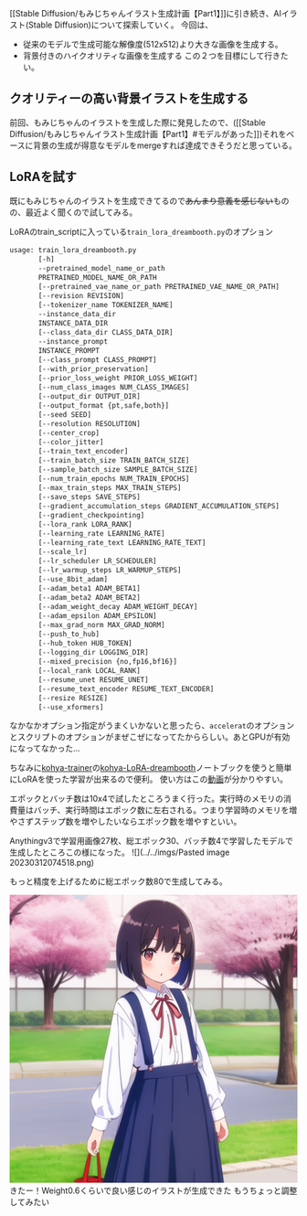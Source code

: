 [[Stable Diffusion/もみじちゃんイラスト生成計画【Part1】]]に引き続き、AIイラスト(Stable Diffusion)について探索していく。
今回は、
- 従来のモデルで生成可能な解像度(512x512)より大きな画像を生成する。
- 背景付きのハイクオリティな画像を生成する
この２つを目標にして行きたい。

## クオリティーの高い背景イラストを生成する
前回、もみじちゃんのイラストを生成した際に発見したので、([[Stable Diffusion/もみじちゃんイラスト生成計画【Part1】#モデルがあった]])それをベースに背景の生成が得意なモデルをmergeすれば達成できそうだと思っている。

## LoRAを試す
既にもみじちゃんのイラストを生成できてるので~~あんまり意義を感じない~~ものの、最近よく聞くので試してみる。

LoRAのtrain_scriptに入っている`train_lora_dreambooth.py`のオプション
```
usage: train_lora_dreambooth.py
       [-h]
       --pretrained_model_name_or_path
       PRETRAINED_MODEL_NAME_OR_PATH
       [--pretrained_vae_name_or_path PRETRAINED_VAE_NAME_OR_PATH]
       [--revision REVISION]
       [--tokenizer_name TOKENIZER_NAME]
       --instance_data_dir
       INSTANCE_DATA_DIR
       [--class_data_dir CLASS_DATA_DIR]
       --instance_prompt
       INSTANCE_PROMPT
       [--class_prompt CLASS_PROMPT]
       [--with_prior_preservation]
       [--prior_loss_weight PRIOR_LOSS_WEIGHT]
       [--num_class_images NUM_CLASS_IMAGES]
       [--output_dir OUTPUT_DIR]
       [--output_format {pt,safe,both}]
       [--seed SEED]
       [--resolution RESOLUTION]
       [--center_crop]
       [--color_jitter]
       [--train_text_encoder]
       [--train_batch_size TRAIN_BATCH_SIZE]
       [--sample_batch_size SAMPLE_BATCH_SIZE]
       [--num_train_epochs NUM_TRAIN_EPOCHS]
       [--max_train_steps MAX_TRAIN_STEPS]
       [--save_steps SAVE_STEPS]
       [--gradient_accumulation_steps GRADIENT_ACCUMULATION_STEPS]
       [--gradient_checkpointing]
       [--lora_rank LORA_RANK]
       [--learning_rate LEARNING_RATE]
       [--learning_rate_text LEARNING_RATE_TEXT]
       [--scale_lr]
       [--lr_scheduler LR_SCHEDULER]
       [--lr_warmup_steps LR_WARMUP_STEPS]
       [--use_8bit_adam]
       [--adam_beta1 ADAM_BETA1]
       [--adam_beta2 ADAM_BETA2]
       [--adam_weight_decay ADAM_WEIGHT_DECAY]
       [--adam_epsilon ADAM_EPSILON]
       [--max_grad_norm MAX_GRAD_NORM]
       [--push_to_hub]
       [--hub_token HUB_TOKEN]
       [--logging_dir LOGGING_DIR]
       [--mixed_precision {no,fp16,bf16}]
       [--local_rank LOCAL_RANK]
       [--resume_unet RESUME_UNET]
       [--resume_text_encoder RESUME_TEXT_ENCODER]
       [--resize RESIZE]
       [--use_xformers]
```

なかなかオプション指定がうまくいかないと思ったら、`accelerat`のオプションとスクリプトのオプションがまぜこぜになってたかららしい。あとGPUが有効になってなかった...

ちなみに[kohya-trainer](https://github.com/Linaqruf/kohya-trainer)の[kohya-LoRA-dreambooth](https://colab.research.google.com/github/Linaqruf/kohya-trainer/blob/main/kohya-LoRA-dreambooth.ipynb)ノートブックを使うと簡単にLoRAを使った学習が出来るので便利。
使い方はこの[動画](https://www.youtube.com/watch?v=OzDW0_sCwEw)が分かりやすい。

エポックとバッチ数は10x4で試したところうまく行った。実行時のメモリの消費量はバッチ、実行時間はエポック数に左右される。つまり学習時のメモリを増やさずステップ数を増やしたいならエポック数を増やすといい。

Anythingv3で学習用画像27枚、総エポック30、バッチ数4で学習したモデルで生成したところこの様になった。
![](../../imgs/Pasted image 20230312074518.png)

もっと精度を上げるために総エポック数80で生成してみる。


![](../../imgs/00038-4158102242.png)
きたー！Weight0.6くらいで良い感じのイラストが生成できた
もうちょっと調整してみたい
